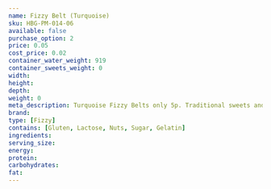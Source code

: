 ```yaml
---
name: Fizzy Belt (Turquoise)
sku: HBG-PM-014-06
available: false
purchase_option: 2
price: 0.05
cost_price: 0.02
container_water_weight: 919
container_sweets_weight: 0
width: 
height: 
depth: 
weight: 0
meta_description: Turquoise Fizzy Belts only 5p. Traditional sweets and more at Humbugs Confectionery Store. Specialists in satisfying your sweet tooth!
brand: 
type: [Fizzy]
contains: [Gluten, Lactose, Nuts, Sugar, Gelatin]
ingredients: 
serving_size: 
energy: 
protein: 
carbohydrates: 
fat: 
---
```

